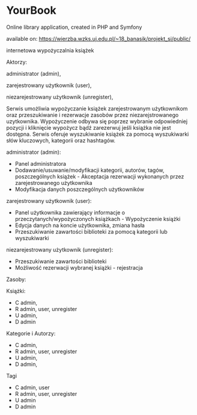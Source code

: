 # YourBook
Online library application, created in PHP and Symfony

available on: https://wierzba.wzks.uj.edu.pl/~18_banasik/projekt_si/public/


internetowa wypożyczalnia książek

Aktorzy:

administrator (admin),

zarejestrowany użytkownik (user),

niezarejestrowany użytkownik (unregister),

Serwis umożliwia wypożyczanie książek zarejestrowanym użytkownikom oraz przeszukiwanie i rezerwacje zasobów przez niezarejstrowanego uzytkownika. Wypożyczenie odbywa się poprzez wybranie odpowiedniej pozycji i kliknięcie wypożycz bądź zarezerwuj jeśli książka nie jest dostępna. Serwis oferuje wyszukiwanie książek za pomocą wyszukiwarki słów kluczowych, kategorii oraz hashtagów.

administrator (admin):
- Panel administratora
- Dodawanie/usuwanie/modyfikacji kategorii, autorów, tagów, poszczególnych książek - Akceptacja rezerwacji wykonanych przez zarejestrowanego użytkownika
- Modyfikacja danych poszczególnych użytkowników

zarejestrowany użytkownik (user):
- Panel użytkownika zawierający informacje o przeczytanych/wypożyczonych książkach - Wypożyczenie książki
- Edycja danych na koncie użytkownika, zmiana hasła
- Przeszukiwanie zawartości biblioteki za pomocą kategorii lub wyszukiwarki

niezarejestrowany użytkownik (unregister):
- Przeszukiwanie zawartości biblioteki
- Możliwość rezerwacji wybranej książki - rejestracja

Zasoby:


Książki:
- C admin,
- R admin, user, unregister 
- U admin,
- D admin

Kategorie i Autorzy: 
- C admin,
- R admin, user, unregister
- U admin,
- D admin,

Tagi 
- C admin, user
- R admin, user, unregister
- U admin
- D admin

 
